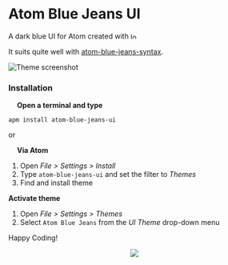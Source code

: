 # Atom Blue Jeans UI

A dark blue UI for Atom created with <img src="http://66.media.tumblr.com/avatar_e92a426a1826_128.png" alt="love" width="12" height="12"/>

It suits quite well with [atom-blue-jeans-syntax](https://atom.io/packages/atom-blue-jeans-syntax).

![Theme screenshot](http://i.imgur.com/EuYkgin.png)

### Installation
**<img src="https://atom.io/favicon.ico" width="14" height="14" /> Open a terminal and type**

```shell
apm install atom-blue-jeans-ui
```

or

**<img src="https://atom.io/favicon.ico" width="14" height="14" /> Via Atom**  
  1. Open *File > Settings > Install*
  2. Type `atom-blue-jeans-ui` and set the filter to *Themes*
  3. Find and install theme

**Activate theme**
  1. Open *File > Settings > Themes*
  2. Select `Atom Blue Jeans` from the *UI Theme* drop-down menu

Happy Coding!

<p align="center"><a href="https://github.com/mariosbraho/atom-blue-jeans-ui/blob/master/LICENSE.md"><img src="https://img.shields.io/badge/License-MIT-blue.svg"/></a></p>
